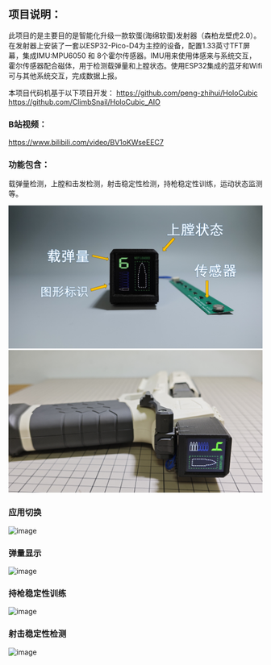 ## 项目说明：
此项目的是主要目的是智能化升级一款软蛋(海绵软蛋)发射器（森柏龙壁虎2.0）。 在发射器上安装了一套以ESP32-Pico-D4为主控的设备，配置1.33英寸TFT屏幕，集成IMU:MPU6050 和 8个霍尔传感器。IMU用来使用体感来与系统交互，霍尔传感器配合磁体，用于检测载弹量和上膛状态。使用ESP32集成的蓝牙和Wifi可与其他系统交互，完成数据上报。

本项目代码机基于以下项目开发：
https://github.com/peng-zhihui/HoloCubic 
https://github.com/ClimbSnail/HoloCubic_AIO

### B站视频：
https://www.bilibili.com/video/BV1oKWseEEC7 

### 功能包含：
载弹量检测，上膛和击发检测，射击稳定性检测，持枪稳定性训练，运动状态监测 等。

![image](bullet_counter_intro.png)
![image](4bullets.png)

### 应用切换
![image](app_swipe.gif)

### 弹量显示
![image](bullet_counter.gif)

### 持枪稳定性训练
![image](stability_training.gif)

### 射击稳定性检测
![image](stability_check.gif)


